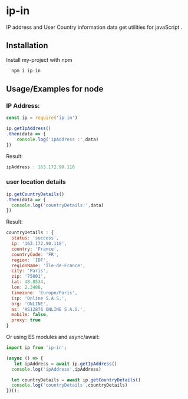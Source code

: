 # ip-in
IP address and  User Country information data get  utilities for javaScript . 





## Installation

Install my-project with npm

```bash
  npm i ip-in
```




## Usage/Examples for node 

### IP Address:
```js
const ip = require('ip-in')

ip.getIpAddress()
.then(data => {
    console.log('ipAddress :',data)
})
```
Result:

```js
ipAddress : 163.172.90.118
```

### user location details

```js
ip.getCountryDetails()
.then(data => {
  console.log('countryDetails:',data)
})
```
Result:
```js
countryDetails : {
  status: 'success',
  ip: '163.172.90.118',
  country: 'France',
  countryCode: 'FR',
  region: 'IDF',
  regionName: 'Île-de-France',
  city: 'Paris',
  zip: '75001',
  lat: 48.8534,
  lon: 2.3488,
  timezone: 'Europe/Paris',
  isp: 'Online S.A.S.',
  org: 'ONLINE',
  as: 'AS12876 ONLINE S.A.S.',
  mobile: false,
  proxy: true
}

```

Or using ES modules and async/await:

```js
import ip from 'ip-in';

(async () => {
   let ipAddress = await ip.getIpAddress()
  console.log('ipAddress',ipAddress)

  let countryDetails = await ip.getCountryDetails()
  console.log('countryDetails',countryDetails)
})();
```